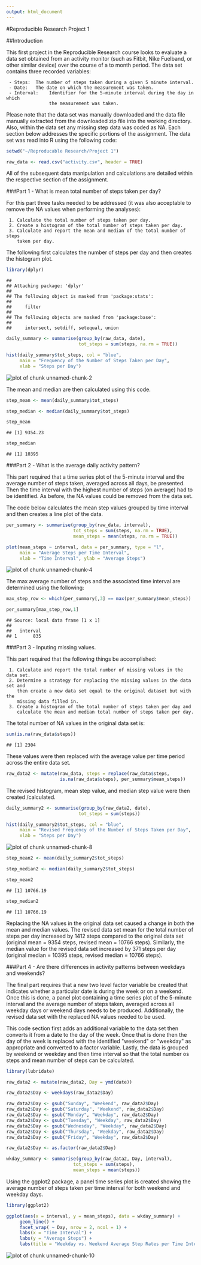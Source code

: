 ```yaml
---
output: html_document
---
```


#Reproducible Research Project 1

##Introduction

This first project in the Reproducible Research course looks to evaluate a data 
set obtained from an activity monitor (such as Fitbit, Nike Fuelband, or other similar device) over the course of a to month period.  The data set contains three recorded variables:

     - Steps:  The number of steps taken during a given 5 minute interval.
     - Date:   The date on which the measurement was taken.
     - Interval:    Identifier for the 5-minute interval during the day in which  
                    the measurement was taken. 

Please note that the data set was manually downloaded and the data file manually extracted from the downloaded zip file into the working directory.  Also, within the data set any missing step data was coded as NA.  Each section below addresses the specific portions of the assignment.  The data set was read into R using the following code:


```r
setwd("~/Reproducable Research/Project 1")

raw_data <- read.csv("activity.csv", header = TRUE)
```

All of the subsequent data manipulation and calculations are detailed within the respective section of the assignment.

###Part 1 - What is mean total number of steps taken per day?

For this part three tasks needed to be addressed (it was also acceptable to remove the NA values when performing the analyses):

     1. Calculate the total number of steps taken per day.
     2. Create a histogram of the total number of steps taken per day.
     3. Calculate and report the mean and median of the total number of steps 
        taken per day.

The following first calculates the number of steps per day and then creates the histogram plot.


```r
library(dplyr)
```

```
## 
## Attaching package: 'dplyr'
## 
## The following object is masked from 'package:stats':
## 
##     filter
## 
## The following objects are masked from 'package:base':
## 
##     intersect, setdiff, setequal, union
```

```r
daily_summary <- summarise(group_by(raw_data, date), 
                           tot_steps = sum(steps, na.rm = TRUE))

hist(daily_summary$tot_steps, col = "blue",
     main = "Frequency of the Number of Steps Taken per Day",
     xlab = "Steps per Day")
```

![plot of chunk unnamed-chunk-2](figure/unnamed-chunk-2-1.png) 

The mean and median are then calculated using this code.


```r
step_mean <- mean(daily_summary$tot_steps)

step_median <- median(daily_summary$tot_steps)

step_mean
```

```
## [1] 9354.23
```

```r
step_median
```

```
## [1] 10395
```

###Part 2 - What is the average daily activity pattern?

This part required that a time series plot of the 5-minute interval and the average number of steps taken, averaged across all days, be presented.  Then the time interval with the highest number of steps (on average) had to be identified.  As before, the NA values could be removed from the data set.

The code below calculates the mean step values grouped by time interval and then creates a line plot of the data.


```r
per_summary <- summarise(group_by(raw_data, interval), 
                         tot_steps = sum(steps, na.rm = TRUE),
                         mean_steps = mean(steps, na.rm = TRUE))

plot(mean_steps ~ interval, data = per_summary, type = "l", 
     main = "Average Steps per Time Interval",
     xlab = "Time Interval", ylab = "Average Steps")
```

![plot of chunk unnamed-chunk-4](figure/unnamed-chunk-4-1.png) 

The max average number of steps and the associated time interval are determined using the following:


```r
max_step_row <- which(per_summary[,3] == max(per_summary$mean_steps))

per_summary[max_step_row,1]
```

```
## Source: local data frame [1 x 1]
## 
##   interval
## 1      835
```

###Part 3 - Inputing missing values.

This part required that the following things be accomplished:

     1. Calculate and report the total number of missing values in the data set.
     2. Determine a strategy for replacing the missing values in the data set and 
        then create a new data set equal to the original dataset but with the 
        missing data filled in.
     3. Create a histogram of the total number of steps taken per day and 
        calculate the mean and median total number of steps taken per day.

The total number of NA values in the original data set is:


```r
sum(is.na(raw_data$steps))
```

```
## [1] 2304
```

These values were then replaced with the average value per time period across the entire data set. 


```r
raw_data2 <- mutate(raw_data, steps = replace(raw_data$steps, 
                    is.na(raw_data$steps), per_summary$mean_steps))
```

The revised histogram, mean step value, and median step value were then created /calculated.


```r
daily_summary2 <- summarise(group_by(raw_data2, date), 
                           tot_steps = sum(steps))

hist(daily_summary2$tot_steps, col = "blue", 
     main = "Revised Frequency of the Number of Steps Taken per Day",
     xlab = "Steps per Day")
```

![plot of chunk unnamed-chunk-8](figure/unnamed-chunk-8-1.png) 

```r
step_mean2 <- mean(daily_summary2$tot_steps)

step_median2 <- median(daily_summary2$tot_steps)

step_mean2
```

```
## [1] 10766.19
```

```r
step_median2
```

```
## [1] 10766.19
```

Replacing the NA values in the original data set caused a change in both the mean and median values.  The revised data set mean for the total number of steps per day increased by 1412 steps compared to the original data set (original mean = 9354 steps, revised mean = 10766 steps).  Similarly, the median value for the revised data set increased by 371 steps per day (original median = 10395 steps, revised median = 10766 steps).

###Part 4 - Are there differences in activity patterns between weekdays and weekends?

The final part requires that a new two level factor variable be created that indicates whether a particular date is during the week or on a weekend.  Once this is done, a panel plot containing a time series plot of the 5-minute interval and the average number of steps taken, averaged across all weekday days or weekend days needs to be produced.  Additionally, the revised data set with the replaced NA values needed to be used.

This code section first adds an additional variable to the data set then converts it from a date to the day of the week. Once that is done then the day of the week is replaced with the identified "weekend" or "weekday" as appropriate and converted to a factor variable.  Lastly, the data is grouped by weekend or weekday and then time interval so that the total number os steps and mean number of steps can be calculated.


```r
library(lubridate)

raw_data2 <- mutate(raw_data2, Day = ymd(date))

raw_data2$Day <- weekdays(raw_data2$Day)

raw_data2$Day <- gsub("Sunday", "Weekend", raw_data2$Day)
raw_data2$Day <- gsub("Saturday", "Weekend", raw_data2$Day)
raw_data2$Day <- gsub("Monday", "Weekday", raw_data2$Day)
raw_data2$Day <- gsub("Tuesday", "Weekday", raw_data2$Day)
raw_data2$Day <- gsub("Wednesday", "Weekday", raw_data2$Day)
raw_data2$Day <- gsub("Thursday", "Weekday", raw_data2$Day)
raw_data2$Day <- gsub("Friday", "Weekday", raw_data2$Day)

raw_data2$Day <- as.factor(raw_data2$Day)

wkday_summary <- summarise(group_by(raw_data2, Day, interval), 
                         tot_steps = sum(steps),
                         mean_steps = mean(steps))
```

Using the ggplot2 package, a panel time series plot is created showing the average number of steps taken per time interval for both weekend and weekday days.


```r
library(ggplot2)

ggplot(aes(x = interval, y = mean_steps), data = wkday_summary) + 
     geom_line() + 
     facet_wrap( ~ Day, nrow = 2, ncol = 1) + 
     labs(x = "Time Interval") +
     labs(y = "Average Steps") +
     labs(title = "Weekday vs. Weekend Average Step Rates per Time Interval")
```

![plot of chunk unnamed-chunk-10](figure/unnamed-chunk-10-1.png) 
